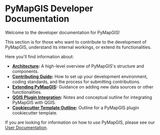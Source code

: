 # PyMapGIS Developer Documentation

Welcome to the developer documentation for PyMapGIS!

This section is for those who want to contribute to the development of PyMapGIS, understand its internal workings, or extend its functionalities.

Here you'll find information about:

- **[Architecture](./architecture.md):** A high-level overview of PyMapGIS's structure and components.
- **[Contributing Guide](./contributing_guide.md):** How to set up your development environment, coding standards, and the process for submitting contributions.
- **[Extending PyMapGIS](./extending_pymapgis.md):** Guidance on adding new data sources or other functionalities.
- **[QGIS Plugin Integration](./qgis_plugin_integration.md):** Notes and conceptual outline for integrating PyMapGIS with QGIS.
- **[Cookiecutter Template Outline](./cookiecutter_template_outline.md):** Outline for a PyMapGIS plugin cookiecutter template.


If you are looking for information on how to *use* PyMapGIS, please see our [User Documentation](../index.md).

